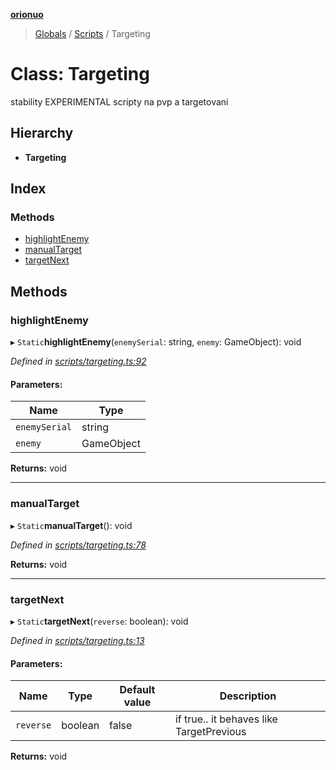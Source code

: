 **[orionuo](../README.md)**

> [Globals](../globals.md) / [Scripts](../modules/scripts.md) / Targeting

# Class: Targeting

stability EXPERIMENTAL
scripty na pvp a targetovani

## Hierarchy

* **Targeting**

## Index

### Methods

* [highlightEnemy](scripts.targeting.md#highlightenemy)
* [manualTarget](scripts.targeting.md#manualtarget)
* [targetNext](scripts.targeting.md#targetnext)

## Methods

### highlightEnemy

▸ `Static`**highlightEnemy**(`enemySerial`: string, `enemy`: GameObject): void

*Defined in [scripts/targeting.ts:92](https://github.com/msviha/orionuo/blob/597f2ef/src/scripts/targeting.ts#L92)*

#### Parameters:

Name | Type |
------ | ------ |
`enemySerial` | string |
`enemy` | GameObject |

**Returns:** void

___

### manualTarget

▸ `Static`**manualTarget**(): void

*Defined in [scripts/targeting.ts:78](https://github.com/msviha/orionuo/blob/597f2ef/src/scripts/targeting.ts#L78)*

**Returns:** void

___

### targetNext

▸ `Static`**targetNext**(`reverse`: boolean): void

*Defined in [scripts/targeting.ts:13](https://github.com/msviha/orionuo/blob/597f2ef/src/scripts/targeting.ts#L13)*

#### Parameters:

Name | Type | Default value | Description |
------ | ------ | ------ | ------ |
`reverse` | boolean | false | if true.. it behaves like TargetPrevious |

**Returns:** void
